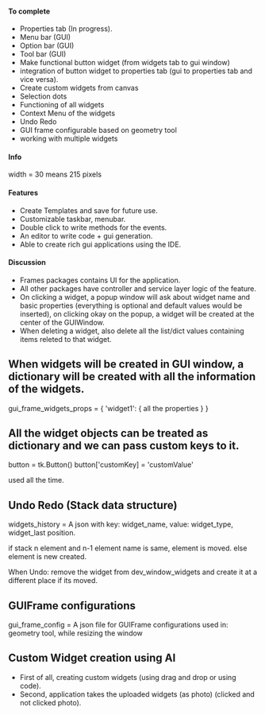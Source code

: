 #### To complete
* Properties tab (In progress).
* Menu bar (GUI)
* Option bar (GUI)
* Tool bar (GUI)
* Make functional button widget (from widgets tab to gui window)
* integration of button widget to properties tab (gui to properties tab and vice versa).
* Create custom widgets from canvas
* Selection dots
* Functioning of all widgets
* Context Menu of the widgets
* Undo Redo
* GUI frame configurable based on geometry tool
* working with multiple widgets


#### Info
width = 30 means 215 pixels



#### Features
* Create Templates and save for future use.
* Customizable taskbar, menubar.
* Double click to write methods for the events.
* An editor to write code + gui generation.
* Able to create rich gui applications using the IDE.



#### Discussion
* Frames packages contains UI for the application.
* All other packages have controller and service layer logic of the feature.
* On clicking a widget, a popup window will ask about widget name and basic properties (everything is optional and default values would be inserted), on clicking okay on the popup, a widget will be created at the center of the GUIWindow.
* When deleting a widget, also delete all the list/dict values containing items releted to that widget.



## When widgets will be created in GUI window, a dictionary will be created with all the information of the widgets.
gui_frame_widgets_props = {
  'widget1': {
    all the properties
  }
}

## All the widget objects can be treated as dictionary and we can pass custom keys to it.
button = tk.Button()
button['customKey] = 'customValue'

used all the time.

## Undo Redo (Stack data structure)
widgets_history = A json with key: widget_name, value: widget_type, widget_last position.

if stack n element and n-1 element name is same, element is moved.
else element is new created.

When Undo: remove the widget from dev_window_widgets and create it at a different place if its moved.

## GUIFrame configurations
gui_frame_config = A json file for GUIFrame configurations
used in: geometry tool, while resizing the window

## Custom Widget creation using AI
* First of all, creating custom widgets (using drag and drop or using code).
* Second, application takes the uploaded widgets (as photo) (clicked and not clicked photo).